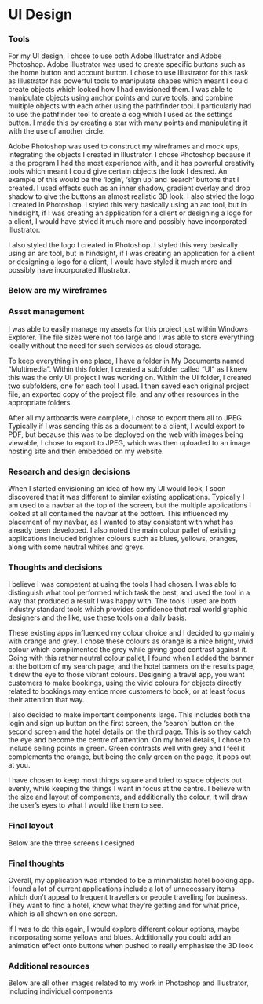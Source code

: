 # UI Design

### Tools

For my UI design, I chose to use both Adobe Illustrator and Adobe Photoshop.
Adobe Illustrator was used to create specific buttons such as the home button and account button. I chose to use Illustrator for this task as Illustrator has powerful tools to manipulate shapes which meant I could create objects which looked how I had envisioned them.
I was able to manipulate objects using anchor points and curve tools, and combine multiple objects with each other using the pathfinder tool. I particularly had to use the pathfinder tool to create a cog which I used as the settings button. I made this by creating a star with many points and manipulating it with the use of another circle.

Adobe Photoshop was used to construct my wireframes and mock ups, integrating the objects I created in Illustrator. I chose Photoshop because it is the program I had the most experience with, and it has powerful creativity tools which meant I could give certain objects the look I desired. An example of this would be the ‘login’, ‘sign up’ and ‘search’ buttons that I created. I used effects such as an inner shadow, gradient overlay and drop shadow to give the buttons an almost realistic 3D look.
I also styled the logo I created in Photoshop. I styled this very basically using an arc tool, but in hindsight, if I was creating an application for a client or designing a logo for a client, I would have styled it much more and possibly have incorporated Illustrator.

I also styled the logo I created in Photoshop. I styled this very basically using an arc tool, but in hindsight, if I was creating an application for a client or designing a logo for a client, I would have styled it much more and possibly have incorporated Illustrator. 

### Below are my wireframes

<blockquote class="imgur-embed-pub" lang="en" data-id="a/GOI2AuP" data-context="false" ><a href="//imgur.com/a/GOI2AuP"></a></blockquote><script async src="//s.imgur.com/min/embed.js" charset="utf-8"></script>

### Asset management

I was able to easily manage my assets for this project just within Windows Explorer. The file sizes were not too large and I was able to store everything locally without the need for such services as cloud storage. 

To keep everything in one place, I have a folder in My Documents named “Multimedia”. Within this folder, I created a subfolder called “UI” as I knew this was the only UI project I was working on. Within the UI folder, I created two subfolders, one for each tool I used. I then saved each original project file, an exported copy of the project file, and any other resources in the appropriate folders.

After all my artboards were complete, I chose to export them all to JPEG. Typically if I was sending this as a document to a client, I would export to PDF, but because this was to be deployed on the web with images being viewable, I chose to export to JPEG, which was then uploaded to an image hosting site and then embedded on my website.

<blockquote class="imgur-embed-pub" lang="en" data-id="a/SslcUfw" data-context="false" ><a href="//imgur.com/a/SslcUfw"></a></blockquote><script async src="//s.imgur.com/min/embed.js" charset="utf-8"></script>

### Research and design decisions

When I started envisioning an idea of how my UI would look, I soon discovered that it was different to similar existing applications. Typically I am used to a navbar at the top of the screen, but the multiple applications I looked at all contained the navbar at the bottom. This influenced my placement of my navbar, as I wanted to stay consistent with what has already been developed. I also noted the main colour pallet of existing applications included brighter colours such as blues, yellows, oranges, along with some neutral whites and greys.

<blockquote class="imgur-embed-pub" lang="en" data-id="a/nt9cIZI" data-context="false" ><a href="//imgur.com/a/nt9cIZI"></a></blockquote><script async src="//s.imgur.com/min/embed.js" charset="utf-8"></script>

<blockquote class="imgur-embed-pub" lang="en" data-id="a/9EkiG9w" data-context="false" ><a href="//imgur.com/a/9EkiG9w"></a></blockquote><script async src="//s.imgur.com/min/embed.js" charset="utf-8"></script>

### Thoughts and decisions

I believe I was competent at using the tools I had chosen. I was able to distinguish what tool performed which task the best, and used the tool in a way that produced a result I was happy with. The tools I used are both industry standard tools which provides confidence that real world graphic designers and the like, use these tools on a daily basis.

These existing apps influenced my colour choice and I decided to go mainly with orange and grey. I chose these colours as orange is a nice bright, vivid colour which complimented the grey while giving good contrast against it. Going with this rather neutral colour pallet, I found when I added the banner at the bottom of my search page, and the hotel banners on the results page, it drew the eye to those vibrant colours. Designing a travel app, you want customers to make bookings, using the vivid colours for objects directly related to bookings may entice more customers to book, or at least focus their attention that way.

I also decided to make important components large. This includes both the login and sign up button on the first screen, the ‘search’ button on the second screen and the hotel details on the third page. This is so they catch the eye and become the centre of attention.
On my hotel details, I chose to include selling points in green. Green contrasts well with grey and I feel it complements the orange, but being the only green on the page, it pops out at you.

I have chosen to keep most things square and tried to space objects out evenly, while keeping the things I want in focus at the centre. I believe with the size and layout of components, and additionally the colour, it will draw the user’s eyes to what I would like them to see.


### Final layout

Below are the three screens I designed

<blockquote class="imgur-embed-pub" lang="en" data-id="a/eH5TnyT" data-context="false" ><a href="//imgur.com/a/eH5TnyT"></a></blockquote><script async src="//s.imgur.com/min/embed.js" charset="utf-8"></script>


### Final thoughts

Overall, my application was intended to be a minimalistic hotel booking app. I found a lot of current applications include a lot of unnecessary items which don’t appeal to frequent travellers or people travelling for business. They want to find a hotel, know what they’re getting and for what price, which is all shown on one screen.

If I was to do this again, I would explore different colour options, maybe incorporating some yellows and blues. Additionally you could add an animation effect onto buttons when pushed to really emphasise the 3D look


### Additional resources

Below are all other images related to my work in Photoshop and Illustrator, including individual components

<blockquote class="imgur-embed-pub" lang="en" data-id="a/q0psAoy" data-context="false" ><a href="//imgur.com/a/q0psAoy"></a></blockquote><script async src="//s.imgur.com/min/embed.js" charset="utf-8"></script>
